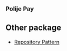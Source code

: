 ### Polije Pay

## Other package
 - [Repository Pattern](https://github.com/yaza-putu/laravel-repository-with-service)